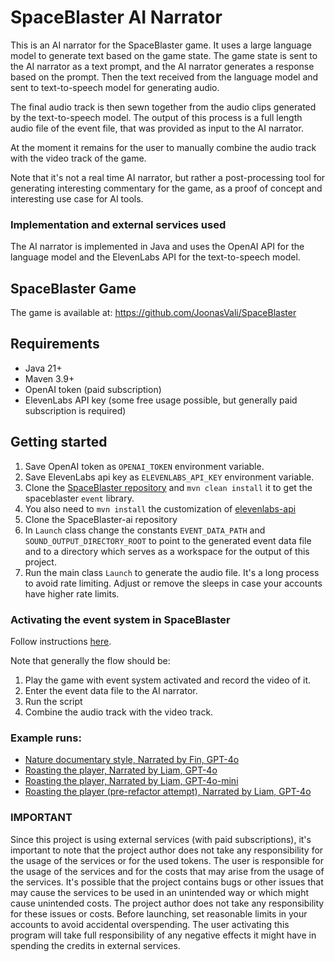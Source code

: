 # SpaceBlaster AI Narrator

This is an AI narrator for the SpaceBlaster game. It uses a large language model to generate text based on the game state. 
The game state is sent to the AI narrator as a text prompt, and the AI narrator generates a response based on the prompt.
Then the text received from the language model and sent to text-to-speech model for generating audio. 

The final audio track is then sewn together from the audio clips generated by the text-to-speech model. The output
of this process is a full length audio file of the event file, that was provided as input to the AI narrator.

At the moment it remains for the user to manually combine the audio track with the video track of the game.

Note that it's not a real time AI narrator, but rather a post-processing tool for generating interesting commentary for 
the game, as a proof of concept and interesting use case for AI tools.

### Implementation and external services used

The AI narrator is implemented in Java and uses the OpenAI API for the language model and the ElevenLabs API for the 
text-to-speech model.

## SpaceBlaster Game

The game is available at:
https://github.com/JoonasVali/SpaceBlaster

## Requirements

* Java 21+
* Maven 3.9+
* OpenAI token (paid subscription)
* ElevenLabs API key (some free usage possible, but generally paid subscription is required)

## Getting started

1) Save OpenAI token as `OPENAI_TOKEN` environment variable.
2) Save ElevenLabs api key as `ELEVENLABS_API_KEY` environment variable.
3) Clone the [SpaceBlaster repository](https://github.com/JoonasVali/SpaceBlaster) and `mvn clean install` it to get the spaceblaster `event` library.
4) You also need to `mvn install` the customization of [elevenlabs-api](https://github.com/JoonasVali/elevenlabs-api)
5) Clone the SpaceBlaster-ai repository 
6) In `Launch` class change the constants `EVENT_DATA_PATH` and `SOUND_OUTPUT_DIRECTORY_ROOT` to point to the generated 
event data file and to a directory which serves as a workspace for the output of this project.
7) Run the main class `Launch` to generate the audio file. It's a long process to avoid rate limiting.
Adjust or remove the sleeps in case your accounts have higher rate limits.

### Activating the event system in SpaceBlaster

Follow instructions [here](https://github.com/JoonasVali/SpaceBlaster?tab=readme-ov-file#event-system).

Note that generally the flow should be:
1) Play the game with event system activated and record the video of it.
2) Enter the event data file to the AI narrator.
3) Run the script
4) Combine the audio track with the video track.

### Example runs:

* [Nature documentary style, Narrated by Fin, GPT-4o](https://www.youtube.com/watch?v=1FCalbWk4WQ) 
* [Roasting the player, Narrated by Liam, GPT-4o](https://www.youtube.com/watch?v=vnqshh8zPOQ)
* [Roasting the player, Narrated by Liam, GPT-4o-mini](https://www.youtube.com/watch?v=HhtpKKH9EDA)
* [Roasting the player (pre-refactor attempt), Narrated by Liam, GPT-4o](https://www.youtube.com/watch?v=vpzZHDi_Y9E)


### IMPORTANT

Since this project is using external services (with paid subscriptions), it's important to note that the project author 
does not take any responsibility for the usage of the services or for the used tokens. The user is responsible for the
usage of the services and for the costs that may arise from the usage of the services. It's possible that the project
contains bugs or other issues that may cause the services to be used in an unintended way or which might cause unintended
costs. The project author does not take any responsibility for these issues or costs. Before launching, set reasonable 
limits in your accounts to avoid accidental overspending. The user activating this program will take full responsibility 
of any negative effects it might have in spending the credits in external services.
